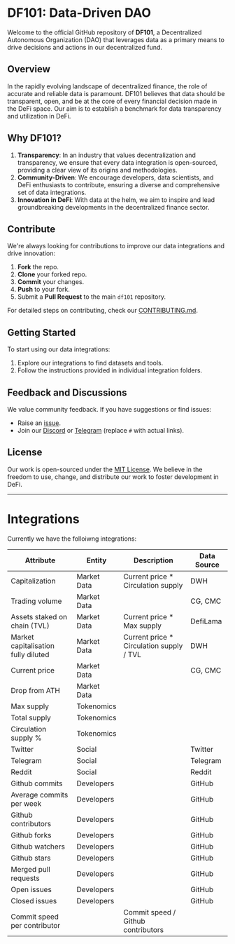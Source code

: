 # DF101: Data-Driven DAO

Welcome to the official GitHub repository of **DF101**, a Decentralized Autonomous Organization (DAO) that leverages data as a primary means to drive decisions and actions in our decentralized fund.

## Overview

In the rapidly evolving landscape of decentralized finance, the role of accurate and reliable data is paramount. DF101 believes that data should be transparent, open, and be at the core of every financial decision made in the DeFi space. Our aim is to establish a benchmark for data transparency and utilization in DeFi.

## Why DF101?

1. **Transparency**: In an industry that values decentralization and transparency, we ensure that every data integration is open-sourced, providing a clear view of its origins and methodologies.
2. **Community-Driven**: We encourage developers, data scientists, and DeFi enthusiasts to contribute, ensuring a diverse and comprehensive set of data integrations.
3. **Innovation in DeFi**: With data at the helm, we aim to inspire and lead groundbreaking developments in the decentralized finance sector.

## Contribute

We're always looking for contributions to improve our data integrations and drive innovation:

1. **Fork** the repo.
2. **Clone** your forked repo.
3. **Commit** your changes.
4. **Push** to your fork.
5. Submit a **Pull Request** to the main `df101` repository.

For detailed steps on contributing, check our [CONTRIBUTING.md](CONTRIBUTING.md).

## Getting Started

To start using our data integrations:

1. Explore our integrations to find datasets and tools.
2. Follow the instructions provided in individual integration folders.

## Feedback and Discussions

We value community feedback. If you have suggestions or find issues:

- Raise an [issue](https://github.com/df101/df101/issues).
- Join our [Discord](#) or [Telegram](#) (replace `#` with actual links).

## License

Our work is open-sourced under the [MIT License](LICENSE). We believe in the freedom to use, change, and distribute our work to foster development in DeFi.

---

# Integrations

Currently we have the folloiwng integrations:

| Attribute | Entity | Description | Data Source |
| --- | --- | --- | --- |
| Capitalization | Market Data | Current price * Circulation supply | DWH |
| Trading volume | Market Data |  | CG, CMC |
| Assets staked on chain (TVL) | Market Data | Current price * Max supply | DefiLama |
| Market capitalisation fully diluted | Market Data | Current price * Circulation supply / TVL | DWH |
| Current price | Market Data |  | CG, CMC |
| Drop from ATH | Market Data |  |  |
| Max supply | Tokenomics |  |  |
| Total supply | Tokenomics |  |  |
| Circulation supply % | Tokenomics |  |  |
| Twitter | Social |  | Twitter |
| Telegram | Social |  | Telegram |
| Reddit | Social |  | Reddit |
| Github commits | Developers |  | GitHub |
| Average commits per week | Developers |  | GitHub |
| Github contributors | Developers |  | GitHub |
| Github forks | Developers |  | GitHub |
| Github watchers | Developers |  | GitHub |
| Github stars | Developers |  | GitHub |
| Merged pull requests | Developers |  | GitHub |
| Open issues | Developers |  | GitHub |
| Closed issues | Developers |  | GitHub |
| Commit speed per contributor |  | Commit speed / Github contributors |  |
